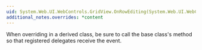 ```yaml
---
uid: System.Web.UI.WebControls.GridView.OnRowEditing(System.Web.UI.WebControls.GridViewEditEventArgs)
additional_notes.overrides: *content
---
```


<p>When overriding <xref href="System.Web.UI.WebControls.GridView.OnRowEditing(System.Web.UI.WebControls.GridViewEditEventArgs)"></xref> in a derived class, be sure to call the base class's <xref href="System.Web.UI.WebControls.GridView.OnRowEditing(System.Web.UI.WebControls.GridViewEditEventArgs)"></xref> method so that registered delegates receive the event.</p>


